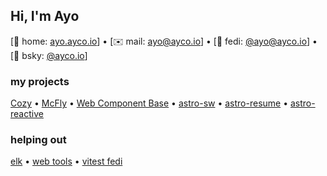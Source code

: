 ## Hi, I'm Ayo
[🏡 home: [ayo.ayco.io](https://ayo.ayco.io)] • [✉️ mail: ayo@ayco.io] • [🐘 fedi: [@ayo@ayco.io](https://ayco.io/@ayo)] • [🦋 bsky: [@ayco.io](https://bsky.app/profile/ayco.io)]


### my projects
[Cozy](https://cozy.pub) • [McFly](https://mcfly.js.org) • [Web Component Base](https://webcomponent.io) • [astro-sw](https://ayco.io/n/@ayco/astro-sw) • [astro-resume](https://ayco.io/n/@ayco/astro-resume) • [astro-reactive](https://astro-reactive.js.org)

### helping out
[elk](https://elk.zone) • [web tools](https://webtoo.ls) • [vitest fedi](https://elk.zone/m.webtoo.ls/@vitest)

